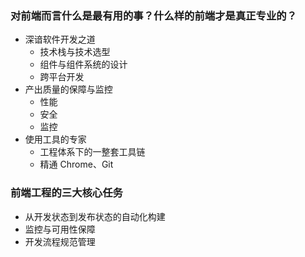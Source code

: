 ### 对前端而言什么是最有用的事？什么样的前端才是真正专业的？
- 深谙软件开发之道
  + 技术栈与技术选型
  + 组件与组件系统的设计
  + 跨平台开发
- 产出质量的保障与监控
  + 性能
  + 安全
  + 监控
- 使用工具的专家
  + 工程体系下的一整套工具链
  + 精通 Chrome、Git

### 前端工程的三大核心任务

- 从开发状态到发布状态的自动化构建
- 监控与可用性保障
- 开发流程规范管理